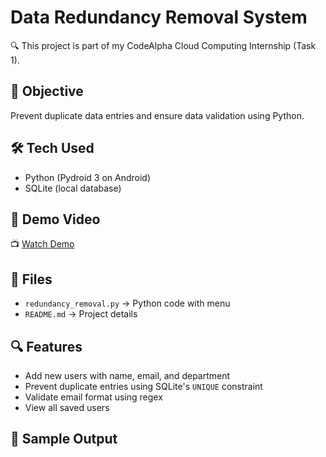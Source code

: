 # Data Redundancy Removal System

🔍 This project is part of my CodeAlpha Cloud Computing Internship (Task 1).

## 📌 Objective

Prevent duplicate data entries and ensure data validation using Python.

## 🛠️ Tech Used
- Python (Pydroid 3 on Android)
- SQLite (local database)

## 🎥 Demo Video
📺 [Watch Demo](https://drive.google.com/file/d/1PM3C7cPp25CmtWKgvZ6uVcwG3T-jfy5E/view?usp=drivesdk)

## 📁 Files
- `redundancy_removal.py` → Python code with menu
- `README.md` → Project details

## 🔍 Features
- Add new users with name, email, and department
- Prevent duplicate entries using SQLite's `UNIQUE` constraint
- Validate email format using regex
- View all saved users

## 🧪 Sample Output
